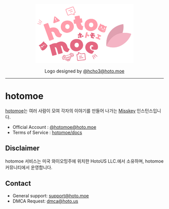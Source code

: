 <div align="center">
  <a href="https://hoto.moe/@hoto_moe">
    <img src="https://raw.githubusercontent.com/hotomoe/.github/master/assets/HotoMoe-Path.svg" alt="hotomoe 아이콘 (OwO)" width="310"/>
  </a>
  <br>
  <p>Logo designed by <a href="https://hoto.moe/@hcho3">@hcho3@hoto.moe</a></p>
</div>

---
# hotomoe
[hotomoe](https://hoto.moe)는 여러 사람이 모여 각자의 이야기를 만들어 나가는 [Misskey](https://github.com/hotomoe/misskey) 인스턴스입니다.

* Official Account : [@hotomoe@hoto.moe](https://hoto.moe/@hotomoe)
* Terms of Service : [hotomoe/docs](https://github.com/hotomoe/docs/blob/master/terms.md)

## Disclaimer
hotomoe 서비스는 미국 와이오밍주에 위치한 HotoUS LLC.에서 소유하며, hotomoe 커뮤니티에서 운영합니다.

## Contact
* General support: [support@hoto.moe](mailto:support@hoto.moe)
* DMCA Request: [dmca@hoto.us](mailto:dmca@hoto.us)
